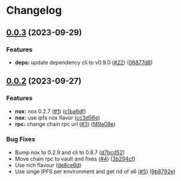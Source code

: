 # Changelog

## [0.0.3](https://github.com/fluencelabs/carousel/compare/v0.0.2...v0.0.3) (2023-09-29)


### Features

* **deps:** update dependency cli to v0.9.0 ([#22](https://github.com/fluencelabs/carousel/issues/22)) ([06877d8](https://github.com/fluencelabs/carousel/commit/06877d8daab08d8638888d406f08615639857ffd))

## [0.0.2](https://github.com/fluencelabs/carousel/compare/v0.0.1...v0.0.2) (2023-09-27)


### Features

* **nox:** nox 0.2.7 ([#1](https://github.com/fluencelabs/carousel/issues/1)) ([c1ba6df](https://github.com/fluencelabs/carousel/commit/c1ba6df8fc68d2a72803cd2b01d76f3715277589))
* **nox:** use ipfs nox flavor ([cc3d56e](https://github.com/fluencelabs/carousel/commit/cc3d56e369df460dd1045cc5ee50384044311c92))
* **rpc:** change chain rpc url ([#3](https://github.com/fluencelabs/carousel/issues/3)) ([f49a08e](https://github.com/fluencelabs/carousel/commit/f49a08efda85299573934c2df374ea224fbc67ad))


### Bug Fixes

* Bump nox to 0.2.9 and cli to 0.8.7 ([d7bcd52](https://github.com/fluencelabs/carousel/commit/d7bcd52fefcb421de6c044f4b4a0f581f5b3f21d))
* Move chain rpc to vault and fixes ([#4](https://github.com/fluencelabs/carousel/issues/4)) ([3b294cf](https://github.com/fluencelabs/carousel/commit/3b294cf0af48592205a06c5fabb402d008c85678))
* Use rich flavour ([de8ce6d](https://github.com/fluencelabs/carousel/commit/de8ce6d5493a0d700ebd65103bf6ac3eec21b03b))
* Use singe IPFS per environment and get rid of s6 ([#5](https://github.com/fluencelabs/carousel/issues/5)) ([9b8792e](https://github.com/fluencelabs/carousel/commit/9b8792ea3af0c23b114dbb54a063ccd175a37e6b))
